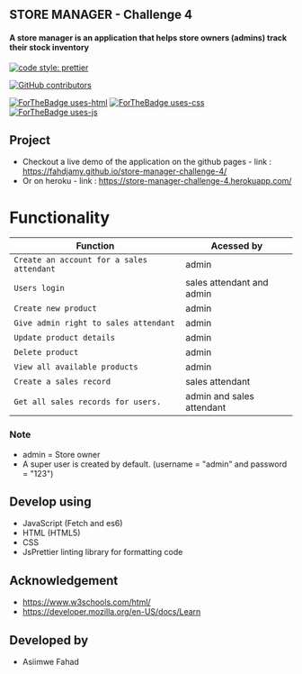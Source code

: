 ## STORE MANAGER - Challenge 4

#### A store manager is an application that helps store owners (admins) track their stock inventory

[![code style: prettier](https://img.shields.io/badge/code_style-prettier-ff69b4.svg?style=flat-square)](https://github.com/prettier/prettier)

[![GitHub contributors](https://img.shields.io/github/contributors/Naereen/StrapDown.js.svg)](https://GitHub.com/Naereen/StrapDown.js/graphs/contributors/)

[![ForTheBadge uses-html](http://ForTheBadge.com/images/badges/uses-html.svg)](http://ForTheBadge.com) [![ForTheBadge uses-css](http://ForTheBadge.com/images/badges/uses-css.svg)](http://ForTheBadge.com) [![ForTheBadge uses-js](http://ForTheBadge.com/images/badges/uses-js.svg)](http://ForTheBadge.com)

## Project

- Checkout a live demo of the application on the github pages - link : https://fahdjamy.github.io/store-manager-challenge-4/
- Or on heroku - link : https://store-manager-challenge-4.herokuapp.com/

# Functionality

| Function | Acessed by |
| ------------- | ------------- |
|`Create an account for a sales attendant` | admin |
|`Users login` | sales attendant and admin |
|`Create new product` | admin |
|`Give admin right to sales attendant `| admin |
|`Update product details` | admin |
|`Delete product` | admin |
|`View all available products ` | admin |
|`Create a sales record ` | sales attendant |
|`Get all sales records for users.` | admin and sales attendant |

### Note
- admin = Store owner
- A super user is created by default. (username = "admin" and password = "123")

## Develop using
- JavaScript (Fetch and es6)
- HTML (HTML5)
- CSS
- JsPrettier linting library for formatting code

## Acknowledgement

- https://www.w3schools.com/html/
- https://developer.mozilla.org/en-US/docs/Learn

## Developed by

- Asiimwe Fahad